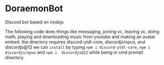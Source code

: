 # DoraemonBot
Discord bot based on nodejs

The following code does things like messaging, joining vc, leaving vc, doing math, playing and downloading music from youtube and making an avatar embed.
the directory requires discord-ytdl-core, discordjs/opus, and discordjs@12
 we can `install` by typing `npm i discord-ytdl-core`, `npm i discordjs/opus` and `npm i  discordjs@12` while being in cmd prompt directory.
 
